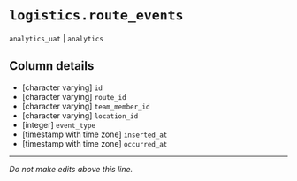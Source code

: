 # `logistics.route_events`
`analytics_uat` | `analytics`

## Column details
* [character varying] `id`
* [character varying] `route_id`
* [character varying] `team_member_id`
* [character varying] `location_id`
* [integer]   `event_type`
* [timestamp with time zone] `inserted_at`
* [timestamp with time zone] `occurred_at`

-------------------------------------------------------------------------------
*Do not make edits above this line.*
